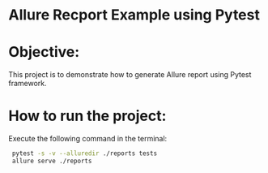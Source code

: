 # Allure Recport Example using Pytest

# Objective:
This project is to demonstrate how to generate Allure report using Pytest framework.

# How to run the project:

Execute the following command in the terminal:

```bash
 pytest -s -v --alluredir ./reports tests
 allure serve ./reports
```
